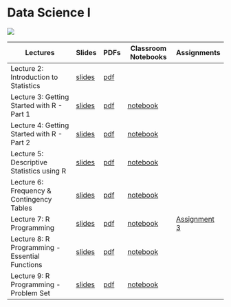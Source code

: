 # Data Science I

![](https://media.gettyimages.com/id/1332177687/photo/3d-rendering-neon-colored-wavy-abstract-background-futuristic-texture-design-for-business.jpg?s=1024x1024&w=gi&k=20&c=y7YkJmVAuW_n1dLvLWAMrQ6QyM1EZHZYMUDwY_RBX7g=)

| Lectures | Slides | PDFs | Classroom Notebooks | Assignments |
| - | - | - | - | - |
| Lecture 2: Introduction to Statistics | [slides](https://ahmedmoustafa.github.io/data-science-i/lectures/lecture02_introduction_to_statistics.html)        | [pdf](pdfs/lecture02_introduction_to_statistics.pdf)   |                    |  |
| Lecture 3: Getting Started with R - Part 1 | [slides](https://ahmedmoustafa.github.io/data-science-i/lectures/lecture03_getting_started_with_R_part1.html) | [pdf](pdfs/lecture03_getting_started_with_R_part1.pdf) | [notebook](https://colab.research.google.com/drive/18am_tYKG0KxNmLLfTXnUCUpX3rJwUUk4?usp=sharing) |  |
| Lecture 4: Getting Started with R - Part 2 | [slides](https://ahmedmoustafa.github.io/data-science-i/lectures/lecture04_getting_started_with_R_part2.html) | [pdf](pdfs/lecture04_getting_started_with_R_part2.pdf) | [notebook](https://colab.research.google.com/drive/1F_TkDMgMldXiax1LURuk9tQLcRVTBNto?usp=sharing) |  |
| Lecture 5: Descriptive Statistics using R | [slides](https://ahmedmoustafa.github.io/data-science-i/lectures/lecture05_descriptive_statistics_using_R.html) | [pdf](pdfs/lecture05_descriptive_statistics_using_R.pdf) | [notebook](https://colab.research.google.com/drive/1dhVhgiSR2o69FT5iyTnkoi_EIWfZkKO7?usp=sharing) |  |
| Lecture 6: Frequency & Contingency Tables | [slides](https://ahmedmoustafa.github.io/data-science-i/lectures/lecture06_frequency_contingency_tables.html) | [pdf](pdfs/lecture06_frequency_contingency_tables.pdf) | [notebook](https://colab.research.google.com/drive/1fAV3q8vJVvRwMjz5Ca-pThZFfq7KTNQI?usp=sharing) |  |
| Lecture 7: R Programming | [slides](https://ahmedmoustafa.github.io/data-science-i/lectures/lecture07_R_programming.html) | [pdf](pdfs/lecture07_R_programming.pdf) | [notebook](https://colab.research.google.com/drive/11yz_AOI6I4XXMUpo0EcYX8Nr2Kgj7LLp?usp=sharing) | [Assignment 3](assignments/assignment3.pdf) |
| Lecture 8: R Programming - Essential Functions | [slides](https://ahmedmoustafa.github.io/data-science-i/lectures/lecture08_essential_functions.html) | [pdf](pdfs/lecture08_essential_functions.pdf) | [notebook](https://colab.research.google.com/drive/1bh2k017tdI56OkhCmt6DbBF0yRrie2OR?usp=sharing) |  |
| Lecture 9: R Programming - Problem Set | [slides](https://ahmedmoustafa.github.io/data-science-i/lectures/lecture09_problemset.html) | [pdf](pdfs/lecture09_problemset.pdf) | [notebook](https://colab.research.google.com/drive/15nkqvl-hJ1lUdUSLrgp1MA8CLLHkjt5O?usp=sharing) |  |